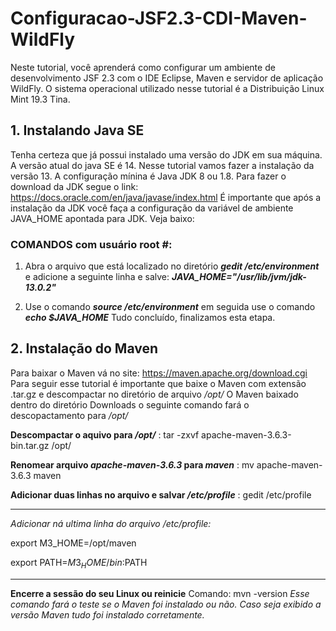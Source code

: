 # Configuracao-JSF2.3-CDI-Maven-WildFly
Neste tutorial, você aprenderá como configurar um ambiente de desenvolvimento JSF 2.3 com o IDE Eclipse, Maven e servidor de aplicação WildFly. O sistema operacional utilizado nesse tutorial é a Distribuição Linux Mint 19.3 Tina.

## 1. Instalando Java SE
Tenha certeza que já possui instalado uma versão do JDK em sua máquina. A versão atual do java SE é 14. Nesse tutorial vamos fazer a instalação da versão 13. A configuração mínina é Java JDK 8 ou 1.8. Para fazer o download da JDK segue o link: https://docs.oracle.com/en/java/javase/index.html
É importante que após a instalação da JDK você faça a configuração da variável de ambiente JAVA_HOME apontada para JDK. Veja baixo:

### COMANDOS com usuário root #:
1. Abra o arquivo que está localizado no diretório **_gedit /etc/environment_** e adicione a seguinte linha e salve: **_JAVA_HOME="/usr/lib/jvm/jdk-13.0.2"_**

2. Use o comando **_source /etc/environment_** em seguida use o comando **_echo $JAVA_HOME_** Tudo concluído, finalizamos esta etapa.



## 2. Instalação do Maven
Para baixar o Maven vá no site: https://maven.apache.org/download.cgi 
Para seguir esse tutorial é importante que baixe o Maven com extensão .tar.gz e descompactar no diretório de arquivo _/opt/_ O Maven baixado dentro do diretório Downloads o seguinte comando fará o descopactamento para _/opt/_

**Descompactar o aquivo para _/opt/_**
: tar -zxvf apache-maven-3.6.3-bin.tar.gz /opt/

**Renomear arquivo _apache-maven-3.6.3_ para _maven_**
: mv apache-maven-3.6.3 maven

**Adicionar duas linhas no arquivo e salvar _/etc/profile_**
: gedit /etc/profile

____________________________
_Adicionar ná ultima linha do arquivo /etc/profile:_

export M3_HOME=/opt/maven

export PATH=$M3_HOME/bin:$PATH
______________________________
**Encerre a sessão do seu Linux ou reinicie**
Comando: mvn -version
_Esse comando fará o teste se o Maven foi instalado ou não. Caso seja exibido a versão Maven tudo foi instalado corretamente._



